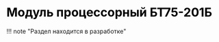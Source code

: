 # <span style="color:black">Модуль процессорный БТ75-201Б</span>
!!! note "Раздел находится в разработке"